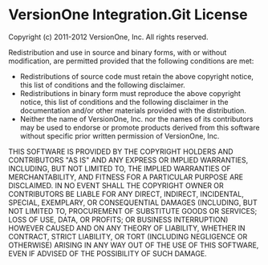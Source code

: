 # VersionOne Integration.Git License #
Copyright (c) 2011-2012 VersionOne, Inc.
All rights reserved.

Redistribution and use in source and binary forms, with or without 
modification, are permitted provided that the following conditions are 
met:

* Redistributions of source code must retain the above copyright 
  notice, this list of conditions and the following disclaimer.
* Redistributions in binary form must reproduce the above copyright 
  notice, this list of conditions and the following disclaimer in the 
  documentation and/or other materials provided with the distribution.
* Neither the name of VersionOne, Inc. nor the names of its 
  contributors may be used to endorse or promote products derived from 
  this software without specific prior written permission of 
  VersionOne, Inc.

THIS SOFTWARE IS PROVIDED BY THE COPYRIGHT HOLDERS AND 
CONTRIBUTORS "AS IS" AND ANY EXPRESS OR IMPLIED WARRANTIES, 
INCLUDING, BUT NOT LIMITED TO, THE IMPLIED WARRANTIES OF 
MERCHANTABILITY, AND FITNESS FOR A PARTICULAR PURPOSE ARE 
DISCLAIMED. IN NO EVENT SHALL THE COPYRIGHT OWNER OR CONTRIBUTORS
BE LIABLE FOR ANY DIRECT, INDIRECT, INCIDENTAL, SPECIAL, 
EXEMPLARY, OR CONSEQUENTIAL DAMAGES (INCLUDING, BUT NOT LIMITED 
TO, PROCUREMENT OF SUBSTITUTE GOODS OR SERVICES; LOSS OF USE, 
DATA, OR PROFITS; OR BUSINESS INTERRUPTION) HOWEVER CAUSED AND ON 
ANY THEORY OF LIABILITY, WHETHER IN CONTRACT, STRICT LIABILITY, OR 
TORT (INCLUDING NEGLIGENCE OR OTHERWISE) ARISING IN ANY WAY OUT OF 
THE USE OF THIS SOFTWARE, EVEN IF ADVISED OF THE POSSIBILITY OF 
SUCH DAMAGE.